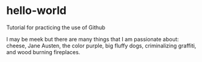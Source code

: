 # hello-world
Tutorial for practicing the use of Github 


I may be meek but there are many things that I am passionate about: cheese, Jane Austen, the color purple, big fluffy dogs, criminalizing graffiti, and wood burning fireplaces. 
